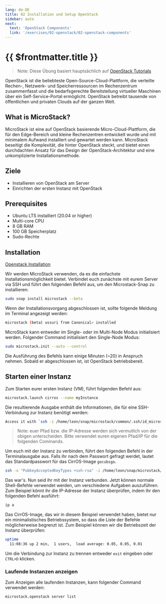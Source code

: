 ```yaml
---
lang: de-DE
title: 02 Installation und Setup OpenStack
sidebar: auto
next:
  text: 'OpenStack Components'
  link: '/exercises/02-openstack/02-openstack-components'
---
```


# {{ $frontmatter.title }}
> Note: Diese Übung basiert hauptsächlich auf [OpenStack Tutorials](https://ubuntu.com/openstack/tutorials)

OpenStack ist die beliebteste Open-Source-Cloud-Plattform, die verteilte Rechen-, Netzwerk- und Speicherressourcen im Rechenzentrum zusammenfasst und die bedarfsgerechte Bereitstellung virtueller Maschinen über ein Self-Service-Portal ermöglicht. OpenStack betreibt tausende von öffentlichen und privaten Clouds auf der ganzen Welt.

## What is MicroStack?
MicroStack ist eine auf OpenStack basierende Micro-Cloud-Plattform, die für den Edge-Bereich und kleine Rechenzentren entwickelt wurde und mit minimalem Aufwand installiert und gewartet werden kann. MicroStack beseitigt die Komplexität, die hinter OpenStack steckt, und bietet einen durchdachten Ansatz für das Design der OpenStack-Architektur und eine unkomplizierte Installationsmethode. 

## Ziele
* Installieren von OpenStack am Server
* Einrichten der ersten Instanz mit OpenStack

## Prerequisites
* Ubuntu LTS installiert (20.04 or higher)
* Multi-core CPU
* 8 GB RAM
* 100 GB Speicherplatz
* Sudo-Rechte

## Installation
[Openstack Installation](https://ubuntu.com/tutorials/install-openstack-on-your-workstation-and-launch-your-first-instance#1-overview)

Wir werden MicroStack verwenden, da es die einfachste Installationsmöglichkeit bietet. Verbindet euch zunächste mit eurem Server via SSH und führt den folgenden Befehl aus, um den Microstack-Snap zu installieren:

```bash
sudo snap install microstack --beta
```

Wenn der Installationsvorgang abgeschlossen ist, sollte folgende Meldung im Terminal angezeigt werden:
```bash
microstack (beta) ussuri from Canonical✓ installed
```

MicroStack kann entweder im Single- oder im Multi-Node Modus initialisiert werden. Folgender Command initialisiert den Single-Node Modus:

```bash
sudo microstack.init --auto --control
```

Die Ausführung des Befehls kann einige Minuten (~20) in Anspruch nehmen. Sobald er abgeschlossen ist, ist OpenStack betriebsbereit.

## Starten einer Instanz
Zum Starten eurer ersten Instanz (VM), führt folgenden Befehl aus:
```bash
microstack.launch cirros --name myInstance
```

Die resultierende Ausgabe enthält die Informationen, die für eine SSH-Verbindung zur Instanz benötigt werden:
```bash
Access it with `ssh -i /home/leon/snap/microstack/common/.ssh/id_microstack cirros@10.20.20.71`
```
> Note: euer Pfad bzw. die IP-Adresse werden sich vermutlich von der obigen unterscheiden. Bitte verwendet euren eigenen Pfad/IP für die folgenden Commands.

Um euch mit der Instanz zu verbinden, führt den folgenden Befehl in der Terminalausgabe aus. Falls ihr nach dem Passwort gefragt werdet, lautet das Standardpasswort für das CirrOS-Image `gocubsgo`.

```bash
ssh -o "PubkeyAcceptedKeyTypes +ssh-rsa" -i /home/leon/snap/microstack/common/.ssh/id_microstack cirros@10.20.20.71
```

Das war's. Nun seid ihr mit der Instanz verbunden. Jetzt können normale Shell-Befehle verwendet werden, um verschiedene Aufgaben auszuführen. Zum Beispiel könnt ihr die IP-Adresse der Instanz überprüfen, indem ihr den folgenden Befehl ausführt:

```bash
ip a
```

Das CirrOS-Image, das wir in diesem Beispiel verwendet haben, bietet nur ein minimalistisches Betriebssystem, so dass die Liste der Befehle möglicherweise begrenzt ist. Zum Beispiel können wir die Betriebszeit der Instanz überprüfen:

```bash
uptime
  11:08:36 up 2 min,  1 users,  load average: 0.05, 0.05, 0.01
```

Um die Verbindung zur Instanz zu trennen entweder ``exit`` eingeben
oder ``CTRL+D`` klicken.

### Laufende Instanzen anzeigen

Zum Anzeigen alle laufenden Instanzen, kann folgender Command verwendet werden:
```bash
microstack.openstack server list
```